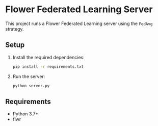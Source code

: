 # Flower Federated Learning Server

This project runs a Flower Federated Learning server using the `FedAvg` strategy.

## Setup

1. Install the required dependencies:
   ```bash
   pip install -r requirements.txt
   ```

2. Run the server:
   ```bash
   python server.py
   ```

## Requirements

- Python 3.7+
- flwr
